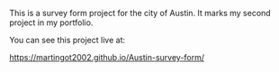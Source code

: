 
This is a survey form project for the city of Austin. It marks my second project in my portfolio.

You can see this project live at:

https://martingot2002.github.io/Austin-survey-form/